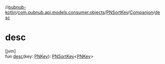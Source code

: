 //[pubnub-kotlin](../../../../index.md)/[com.pubnub.api.models.consumer.objects](../../index.md)/[PNSortKey](../index.md)/[Companion](index.md)/[desc](desc.md)

# desc

[jvm]\
fun [desc](desc.md)(key: [PNKey](../../-p-n-key/index.md)): [PNSortKey](../index.md)&lt;[PNKey](../../-p-n-key/index.md)&gt;
